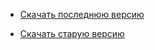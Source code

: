- [Скачать последнюю версию](https://github.com/derek-inc-git/vac/releases/download/v4.65/v4.65.zip)

- [Скачать старую версию](https://github.com/derek-inc-git/vac/releases/download/v4.15/v4.15.zip)
